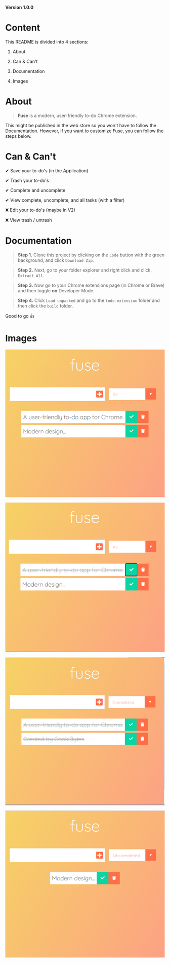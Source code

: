 **Version 1.0.0**

# Content
This README is divided into 4 sections:

1. About

2. Can & Can't

3. Documentation

4. Images

# About
> **Fuse** is a modern, user-friendly to-do Chrome extension.

This might be published in the web store so you won't have to follow the Documentation. However, if you want to customize Fuse, you can follow the steps below.

# Can & Can't

✔ Save your to-do's (in the Application)

✔ Trash your to-do's

✔ Complete and uncomplete

✔ View complete, uncomplete, and all tasks (with a filter)

❌ Edit your to-do's (maybe in V2)

❌ View trash / untrash


# Documentation

> **Step 1.** Clone this project by clicking on the `Code` button with the green background, and click `Download Zip`.

> **Step 2.** Next, go to your folder explorer and right click and click, `Extract All`.

> **Step 3.** Now go to your Chrome extensions page (in Chrome or Brave) and then toggle **on** Developer Mode.

> **Step 4.** Click `Load unpacked` and go to the `todo-extension` folder and then click the `build` folder.

Good to go 👍


# Images

![All](images/img1.PNG)

![Complete](images/img2.PNG)

![Completed](images/img3.PNG)

![Uncompleted](images/img4.PNG)
